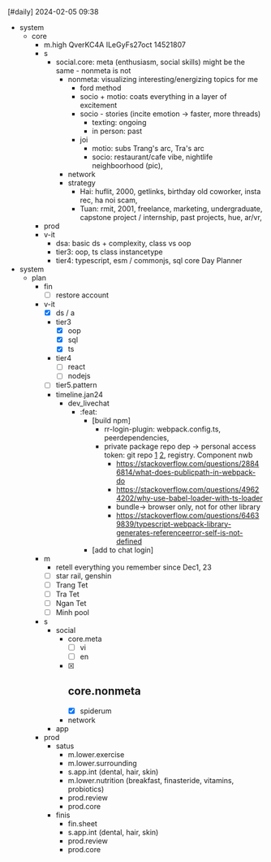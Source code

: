 [#daily]
2024-02-05
09:38

- system
	- core
		- m.high QverKC4A ILeGyFs27oct 14521807
		- s
			- social.core: meta (enthusiasm, social skills) might be the same - nonmeta is not
				- nonmeta: visualizing interesting/energizing topics for me
					- ford method
					- socio + motio: coats everything in a layer of excitement
					- socio - stories (incite emotion -> faster, more threads)
						- texting: ongoing
						- in person: past
					- joi
						- motio: subs Trang's arc, Tra's arc
						- socio: restaurant/cafe vibe, nightlife neighboorhood (pic),    
				- network 
				- strategy
					- Hai: huflit, 2000, getlinks, birthday old coworker, insta rec, ha noi scam, 
					- Tuan: rmit, 2001, freelance, marketing, undergraduate, capstone project / internship, past projects, hue, ar/vr,   
		- prod
		- v-it
			- dsa: basic ds + complexity, class vs oop
			- tier3: oop, ts class instancetype
			- tier4: typescript, esm / commonjs, sql core
Day Planner
- system
	- plan
		- fin
			- [ ] restore account
		- v-it
			- [x] ds / a
			- tier3
				- [x] oop
				- [x] sql
				- [x] ts
			- tier4
				- [ ] react
				- [ ] nodejs
			- [ ] tier5.pattern
			- timeline.jan24
				 - dev_livechat
					- :feat:
						- [build npm]
							- rr-login-plugin: webpack.config.ts, peerdependencies, 
							- private package repo dep -> personal access token: git repo [1](https://stackoverflow.com/questions/10386310/how-to-install-a-private-npm-module-without-my-own-registry) [2](https://stackoverflow.com/questions/42284213/installing-private-dependencies-via-npm-in-a-vs-team-services-ci-build), registry. Component nwb
								- https://stackoverflow.com/questions/28846814/what-does-publicpath-in-webpack-do
								- https://stackoverflow.com/questions/49624202/why-use-babel-loader-with-ts-loader
								- bundle-> browser only, not for other library
								- https://stackoverflow.com/questions/64639839/typescript-webpack-library-generates-referenceerror-self-is-not-defined
						- [add to chat login]
		- m
			- retell everything you remember since Dec1, 23
			- [ ] star rail, genshin
			- [ ] Trang Tet
			- [ ] Tra Tet
			- [ ] Ngan Tet
			- [ ] Minh pool
		- s
			- social
				- core.meta
					- [ ] vi
					- [ ] en
				- [x] core.nonmeta
					- 
					- [x] spiderum
				- network
			- app
		- prod
			- satus
				- m.lower.exercise
				- m.lower.surrounding
				- s.app.int (dental, hair, skin)
				- m.lower.nutrition (breakfast, finasteride, vitamins, probiotics)
				- prod.review
				- prod.core
			- finis
				- fin.sheet
				- s.app.int (dental, hair, skin)
				- prod.review
				- prod.core